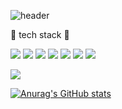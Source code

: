 ![header](https://capsule-render.vercel.app/api?type=cylinder&color=auto&height=300&section=header&text=jihyungKim&fontSize=90)

:microscope: tech stack :microscope:
 
<img src="https://img.shields.io/badge/javaScript-F7DF1E?style=flat&logo=javascript&logoColor=black"/> <img src="https://img.shields.io/badge/HTML5-E34F26?style=flat&logo=html5&logoColor=white"/> <img src="https://img.shields.io/badge/css3-1572B6?style=flat&logo=css3&logoColor=white"/> <img src="https://img.shields.io/badge/react-61DAFB?style=flat&logo=react&logoColor=white"/> <img src="https://img.shields.io/badge/nodedotjs-339933?style=flat&logo=nodedotjs&logoColor=white"/> <img src="https://img.shields.io/badge/tailwindcss-06B6D4?style=flat&logo=tailwindcss&logoColor=white"/> <img src="https://img.shields.io/badge/sass-CC6699?style=flat&logo=sass&logoColor=white"/>

<img src="https://img.shields.io/badge/C-A8B9CC?style=flat&logo=C&logoColor=white"/> 

[![Anurag's GitHub stats](https://github-readme-stats.vercel.app/api?username=sy33002)](https://github.com/sy33002/github-readme-stats)
